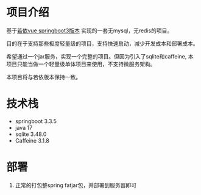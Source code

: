 # 项目介绍
基于[若依vue springboot3版本](https://gitee.com/y_project/RuoYi-Vue/tree/springboot3/) 实现的一套无mysql，无redis的项目。

目的在于支持那些极度轻量级的项目，支持快速启动，减少开发成本和部署成本。

希望通过一个jar服务，实现一个完整的项目。但因为引入了sqlite和caffeine, 本项目只能当做一个轻量级单体项目来使用，不支持微服务架构。

本项目将与若依版本保持一致。

# 技术栈
- springboot 3.3.5
- java 17
- sqlite 3.48.0
- Caffeine 3.1.8


# 部署
1. 正常的打包整spring fatjar包，并部署到服务器即可
